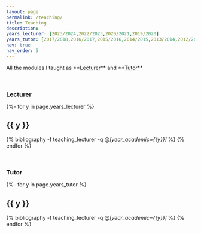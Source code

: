 ```yaml
---
layout: page
permalink: /teaching/
title: Teaching
description: 
years_lecturer: [2023/2024,2022/2023,2020/2021,2019/2020]
years_tutor: [2017/2018,2016/2017,2015/2016,2014/2015,2013/2014,2012/2013]
nav: true
nav_order: 5
---
```



<p markdown="1"> 
All the modules I taught as **<a href="#lecturer">Lecturer</a>** and
**<a href="#tutor">Tutor</a>**  
</p>




<div class="publications">



<a id="lecturer"><h3 style="margin-top: 3.3rem; margin-bottom: 0.3rem;">Lecturer</h3></a>

{%- for y in page.years_lecturer %}    
    <h2 class="year">{{ y }}</h2>
        {% bibliography -f teaching_lecturer -q @*[year_academic={{y}}]* %}
{% endfor %}




<a id="tutor"><h3 style="margin-top: 3.3rem; margin-bottom: 0.3rem;">Tutor</h3></a>

{%- for y in page.years_tutor %}    
    <h2 class="year">{{ y }}</h2>
        {% bibliography -f teaching_lecturer -q @*[year_academic={{y}}]* %}
{% endfor %}


</div>

